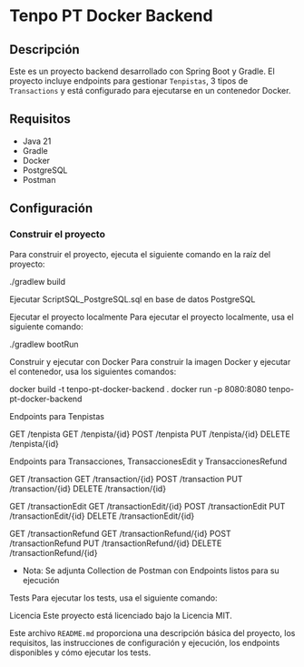 # Tenpo PT Docker Backend

## Descripción

Este es un proyecto backend desarrollado con Spring Boot y Gradle. El proyecto incluye endpoints para gestionar `Tenpistas`, 3 tipos de `Transactions` y está configurado para ejecutarse en un contenedor Docker.

## Requisitos

- Java 21
- Gradle
- Docker
- PostgreSQL
- Postman

## Configuración

### Construir el proyecto

Para construir el proyecto, ejecuta el siguiente comando en la raíz del proyecto:

./gradlew build

Ejecutar ScriptSQL_PostgreSQL.sql en base de datos PostgreSQL

Ejecutar el proyecto localmente
Para ejecutar el proyecto localmente, usa el siguiente comando:

./gradlew bootRun

Construir y ejecutar con Docker
Para construir la imagen Docker y ejecutar el contenedor, usa los siguientes comandos:

docker build -t tenpo-pt-docker-backend .
docker run -p 8080:8080 tenpo-pt-docker-backend

Endpoints para Tenpistas

GET /tenpista
GET /tenpista/{id}
POST /tenpista
PUT /tenpista/{id}
DELETE /tenpista/{id}

Endpoints para Transacciones, TransaccionesEdit y TransaccionesRefund

GET /transaction
GET /transaction/{id}
POST /transaction
PUT /transaction/{id}
DELETE /transaction/{id}

GET /transactionEdit
GET /transactionEdit/{id}
POST /transactionEdit
PUT /transactionEdit/{id}
DELETE /transactionEdit/{id}

GET /transactionRefund
GET /transactionRefund/{id}
POST /transactionRefund
PUT /transactionRefund/{id}
DELETE /transactionRefund/{id}

* Nota: Se adjunta Collection de Postman con Endpoints listos para su ejecución 

Tests
Para ejecutar los tests, usa el siguiente comando:

Licencia
Este proyecto está licenciado bajo la Licencia MIT.

Este archivo `README.md` proporciona una descripción básica del proyecto, los requisitos, las instrucciones de configuración y ejecución, los endpoints disponibles y cómo ejecutar los tests.
